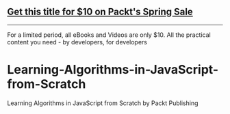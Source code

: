 ## [Get this title for $10 on Packt's Spring Sale](https://www.packt.com/V16242?utm_source=github&utm_medium=packt-github-repo&utm_campaign=spring_10_dollar_2022)
-----
For a limited period, all eBooks and Videos are only $10. All the practical content you need \- by developers, for developers

# Learning-Algorithms-in-JavaScript-from-Scratch
Learning Algorithms in JavaScript from Scratch by Packt Publishing
